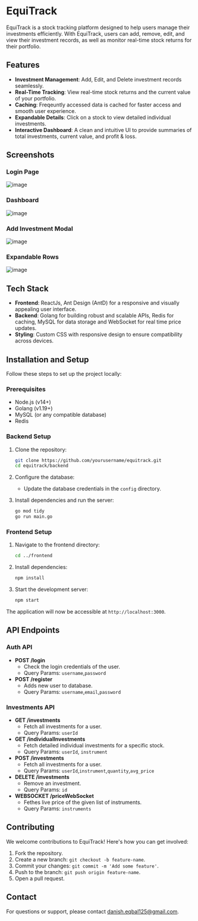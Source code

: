 # EquiTrack

EquiTrack is a stock tracking platform designed to help users manage their investments efficiently. With EquiTrack, users can add, remove, edit, and view their investment records, as well as monitor real-time stock returns for their portfolio.

## Features

- **Investment Management**: Add, Edit, and Delete investment records seamlessly.
- **Real-Time Tracking**: View real-time stock returns and the current value of your portfolio.
- **Caching**: Freqeuntly accessed data is cached for faster access and smooth user experience.
- **Expandable Details**: Click on a stock to view detailed individual investments.
- **Interactive Dashboard**: A clean and intuitive UI to provide summaries of total investments, current value, and profit & loss.

## Screenshots

### Login Page
![image](https://github.com/user-attachments/assets/df0e7201-e42b-4d2d-92bc-316e334a42a8)

### Dashboard
![image](https://github.com/user-attachments/assets/402b16a4-2006-47bb-89ab-69003c12bdee)

### **Add Investment Modal**
![image](https://github.com/user-attachments/assets/15f33bd2-2578-4a13-9b00-3dee502f0b65)

### **Expandable Rows**
![image](https://github.com/user-attachments/assets/318e309f-b232-4730-bab8-2e4a9ca71670)



## Tech Stack

- **Frontend**: ReactJs, Ant Design (AntD) for a responsive and visually appealing user interface.
- **Backend**: Golang for building robust and scalable APIs, Redis for caching, MySQL for data storage and WebSocket for real time price updates.
- **Styling**: Custom CSS with responsive design to ensure compatibility across devices.

## Installation and Setup

Follow these steps to set up the project locally:

### Prerequisites

- Node.js (v14+)
- Golang (v1.19+)
- MySQL (or any compatible database)
- Redis

### Backend Setup

1. Clone the repository:

   ```bash
   git clone https://github.com/yourusername/equitrack.git
   cd equitrack/backend
   ```

2. Configure the database:

   - Update the database credentials in the `config` directory.

3. Install dependencies and run the server:

   ```bash
   go mod tidy
   go run main.go
   ```

### Frontend Setup

1. Navigate to the frontend directory:
   ```bash
   cd ../frontend
   ```
2. Install dependencies:
   ```bash
   npm install
   ```
3. Start the development server:
   ```bash
   npm start
   ```

The application will now be accessible at `http://localhost:3000`.

## API Endpoints

### Auth API

- **POST /login**
  - Check the login credentials of the user.
  - Query Params: `username`,`password`
- **POST /register**
  - Adds new user to database.
  - Query Params: `username`,`email`,`password`

### Investments API

- **GET /investments**
  - Fetch all investments for a user.
  - Query Params: `userId`
- **GET /individualInvestments**
  - Fetch detailed individual investments for a specific stock.
  - Query Params: `userId`, `instrument`
- **POST /investments**
  - Fetch all investments for a user.
  - Query Params: `userId`,`instrument`,`quantity`,`avg_price`
- **DELETE /investments**
  - Remove an investment.
  - Query Params: `id`
- **WEBSOCKET /priceWebSocket**
  - Fethes live price of the given list of instruments.
  - Query Params: `instruments`






## Contributing

We welcome contributions to EquiTrack! Here's how you can get involved:

1. Fork the repository.
2. Create a new branch: `git checkout -b feature-name`.
3. Commit your changes: `git commit -m 'Add some feature'`.
4. Push to the branch: `git push origin feature-name`.
5. Open a pull request.


## Contact

For questions or support, please contact [danish.eqbal125@gmail.com](mailto\:danish.eqbal125@gmail.com).

